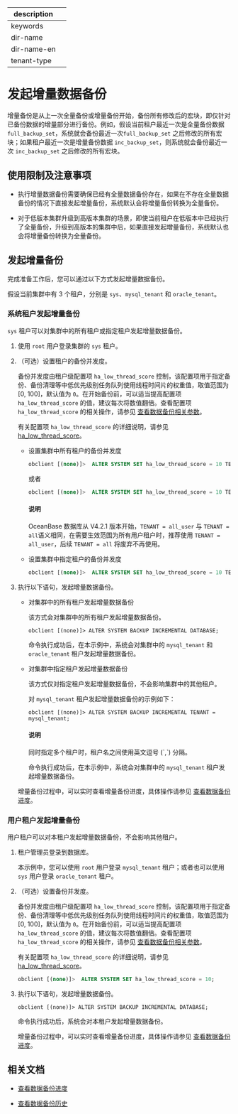 |description||
|---|---|
|keywords||
|dir-name||
|dir-name-en||
|tenant-type||

# 发起增量数据备份

增量备份是从上一次全量备份或增量备份开始，备份所有修改后的宏块，即仅针对已备份数据的增量部分进行备份。例如，假设当前租户最近一次是全量备份数据 `full_backup_set`，系统就会备份最近一次`full_backup_set` 之后修改的所有宏块；如果租户最近一次是增量备份数据 `inc_backup_set`，则系统就会备份最近一次 `inc_backup_set` 之后修改的所有宏块。

## 使用限制及注意事项

* 执行增量数据备份需要确保已经有全量数据备份存在，如果在不存在全量数据备份的情况下直接发起增量备份，系统默认会将增量备份转换为全量备份。

* 对于低版本集群升级到高版本集群的场景，即使当前租户在低版本中已经执行了全量备份，升级到高版本的集群中后，如果直接发起增量备份，系统默认也会将增量备份转换为全量备份。
  
## 发起增量备份

完成准备工作后，您可以通过以下方式发起增量数据备份。

假设当前集群中有 3 个租户，分别是 `sys`、`mysql_tenant` 和 `oracle_tenant`。

### 系统租户发起增量备份

`sys` 租户可以对集群中的所有租户或指定租户发起增量数据备份。

1. 使用 `root` 用户登录集群的 `sys` 租户。

2. （可选）设置租户的备份并发度。

   备份并发度由租户级配置项 `ha_low_thread_score` 控制，该配置项用于指定备份、备份清理等中低优先级别任务队列使用线程时间片的权重值，取值范围为 [0, 100]，默认值为 `0`。在开始备份前，可以适当提高配置项 `ha_low_thread_score` 的值，建议每次将数值翻倍。查看配置项 `ha_low_thread_score` 的相关操作，请参见 [查看数据备份相关参数](700.parameters-of-data-backup.md)。

   有关配置项 `ha_low_thread_score` 的详细说明，请参见 [ha_low_thread_score](../../../700.reference/800.configuration-items-and-system-variables/100.system-configuration-items/400.tenant-level-configuration-items/3500.ha_high_thread_score.md)。

   * 设置集群中所有租户的备份并发度

      ```sql
      obclient [(none)]>  ALTER SYSTEM SET ha_low_thread_score = 10 TENANT = all_user;
      ```

      或者

      ```sql
      obclient [(none)]>  ALTER SYSTEM SET ha_low_thread_score = 10 TENANT = all;
      ```
  
      <main id="notice" type='explain'>
      <h4>说明</h4>
      <p>OceanBase 数据库从 V4.2.1 版本开始，<code>TENANT = all_user</code> 与 <code>TENANT = all</code>语义相同，在需要生效范围为所有用户租户时，推荐使用 <code>TENANT = all_user</code>，后续 <code>TENANT = all</code> 将废弃不再使用。</p>
      </main>

   * 设置集群中指定租户的备份并发度

      ```sql
      obclient [(none)]>  ALTER SYSTEM SET ha_low_thread_score = 10 TENANT = mysql_tenant;
      ```

3. 执行以下语句，发起增量数据备份。

   * 对集群中的所有租户发起增量数据备份

      该方式会对集群中的所有租户发起增量数据备份。

      ```shell
      obclient [(none)]> ALTER SYSTEM BACKUP INCREMENTAL DATABASE;
      ```

      命令执行成功后，在本示例中，系统会对集群中的 `mysql_tenant` 和 `oracle_tenant` 租户发起增量数据备份。

   * 对集群中指定租户发起增量数据备份

      该方式仅对指定租户发起增量数据备份，不会影响集群中的其他租户。

      对 `mysql_tenant` 租户发起增量数据备份的示例如下：

      ```shell
      obclient [(none)]> ALTER SYSTEM BACKUP INCREMENTAL TENANT = mysql_tenant;
      ```

      <main id="notice" type='explain'>
         <h4>说明</h4>
         <p>同时指定多个租户时，租户名之间使用英文逗号 (`,`) 分隔。</p>
      </main>

      命令执行成功后，在本示例中，系统会对集群中的 `mysql_tenant` 租户发起增量数据备份。

   增量备份过程中，可以实时查看增量备份进度，具体操作请参见 [查看数据备份进度](../400.data-backup/500.view-data-backup-progress.md)。

### 用户租户发起增量备份

用户租户可以对本租户发起增量数据备份，不会影响其他租户。

1. 租户管理员登录到数据库。

   本示例中，您可以使用 `root` 用户登录 `mysql_tenant` 租户；或者也可以使用 `sys` 用户登录 `oracle_tenant` 租户。

2. （可选）设置备份并发度。

   备份并发度由租户级配置项 `ha_low_thread_score` 控制，该配置项用于指定备份、备份清理等中低优先级别任务队列使用线程时间片的权重值，取值范围为 [0, 100]，默认值为 `0`。在开始备份前，可以适当提高配置项 `ha_low_thread_score` 的值，建议每次将数值翻倍。查看配置项 `ha_low_thread_score` 的相关操作，请参见 [查看数据备份相关参数](700.parameters-of-data-backup.md)。

   有关配置项 `ha_low_thread_score` 的详细说明，请参见 [ha_low_thread_score](../../../700.reference/800.configuration-items-and-system-variables/100.system-configuration-items/400.tenant-level-configuration-items/3500.ha_high_thread_score.md)。

   ```sql
   obclient [(none)]>  ALTER SYSTEM SET ha_low_thread_score = 10;
   ```

3. 执行以下语句，发起增量数据备份。

   ```shell
   obclient [(none)]> ALTER SYSTEM BACKUP INCREMENTAL DATABASE;
   ```

   命令执行成功后，系统会对本租户发起增量数据备份。

   增量备份过程中，可以实时查看增量备份进度，具体操作请参见 [查看数据备份进度](../400.data-backup/500.view-data-backup-progress.md)。

## 相关文档

* [查看数据备份进度](../400.data-backup/500.view-data-backup-progress.md)

* [查看数据备份历史](../400.data-backup/600.view-data-backup-history.md)
